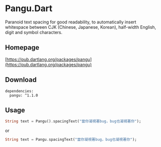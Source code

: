 Pangu.Dart
==========

Paranoid text spacing for good readability, to automatically insert whitespace between CJK (Chinese, Japanese, Korean), half-width English, digit and symbol characters.

## Homepage

[https://pub.dartlang.org/packages/pangu](https://pub.dartlang.org/packages/pangu)

## Download

```
dependencies:
  pangu: ^1.1.0
```

## Usage

```dart
String text = Pangu().spacingText("當你凝視著bug，bug也凝視著你");
```

or

```dart
String text = Pangu.spacingText("當你凝視著bug，bug也凝視著你");
```
